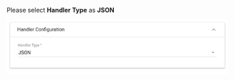 Please select **Handler Type** as **JSON**

![image](/images/user-guide/integrations/tcp/json-handler-configuration.png)